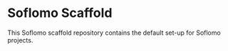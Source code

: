 Soflomo Scaffold
===
This Soflomo scaffold repository contains the default set-up for Soflomo projects.